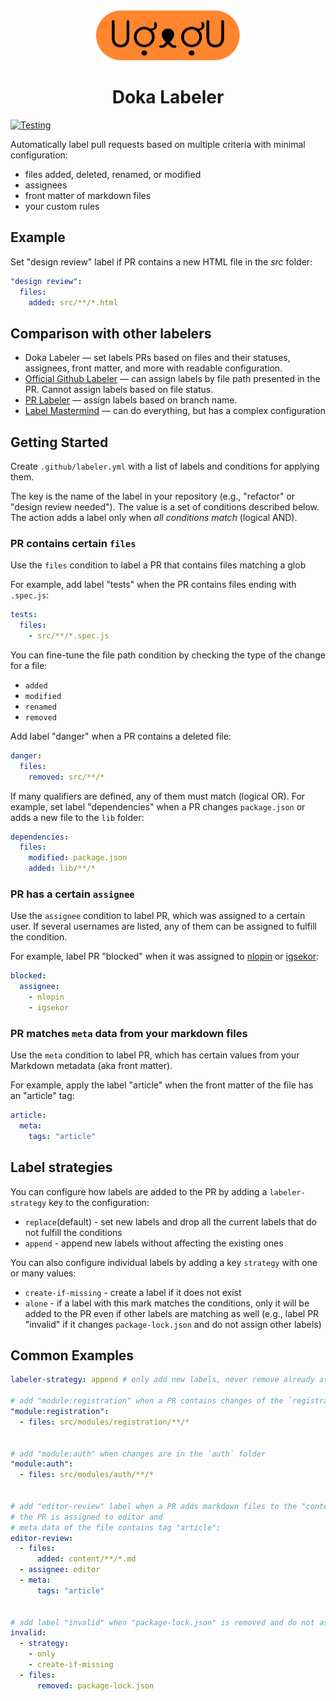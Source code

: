 <div align="center">
  <img src="img/logo.png" width="230" height="80" alt="Dog in glasses" />
  <h1>Doka Labeler</h1>
</div>

[![Testing](https://github.com/doka-guide/action-labeler/actions/workflows/test.yaml/badge.svg)](https://github.com/doka-guide/action-labeler/actions/workflows/test.yaml)

Automatically label pull requests based on multiple criteria with minimal configuration:
* files added, deleted, renamed, or modified
* assignees
* front matter of markdown files
* your custom rules

## Example

Set "design review" label if PR contains a new HTML file in the _src_ folder:

```yml
"design review":
  files:
    added: src/**/*.html
```

## Comparison with other labelers

- Doka Labeler — set labels PRs based on files and their statuses, assignees, front matter, and more with readable configuration.
- [Official Github Labeler](https://github.com/marketplace/actions/labeler) — can assign labels by file path presented in the PR. Cannot assign labels based on file status.
- [PR Labeler](https://github.com/marketplace/actions/pr-labeler) — assign labels based on branch name.
- [Label Mastermind](https://github.com/marketplace/actions/label-mastermind) — can do everything, but has a complex configuration


## Getting Started

Create `.github/labeler.yml` with a list of labels and conditions for applying them.

The key is the name of the label in your repository (e.g., "refactor" or "design review needed"). The value is a set of conditions described below. The action adds a label only when _all conditions match_ (logical AND).

### PR contains certain `files`

Use the `files` condition to label a PR that contains files matching a glob

For example, add label "tests" when the PR contains files ending with `.spec.js`:

```yml
tests:
  files:
    - src/**/*.spec.js
```

You can fine-tune the file path condition by checking the type of the change for a file:
* `added`
* `modified`
* `renamed`
* `removed`

Add label "danger" when a PR contains a deleted file:

```yml
danger:
  files:
    removed: src/**/*
```

If many qualifiers are defined, any of them must match (logical OR). For example, set label "dependencies" when a PR changes
`package.json` or adds a new file to the `lib` folder:

```yml
dependencies:
  files:
    modified: package.json
    added: lib/**/*
```

### PR has a certain `assignee`

Use the `assignee` condition to label PR, which was assigned to a certain user.
If several usernames are listed, any of them can be assigned to fulfill the condition.

For example, label PR "blocked" when it was assigned to [nlopin](https://github.com/nlopin) or [igsekor](https://github.com/igsekor):

```yml
blocked:
  assignee:
    - nlopin
    - igsekor
```

### PR matches `meta` data from your markdown files

Use the `meta` condition to label PR, which has certain values from your Markdown metadata (aka front matter).

For example, apply the label "article" when the front matter of the file has an "article" tag:

```yml
article:
  meta:
    tags: "article"
```

## Label strategies

You can configure how labels are added to the PR by adding a `labeler-strategy` key to the configuration:

- `replace`(default) - set new labels and drop all the current labels that do not fulfill the conditions
- `append` - append new labels without affecting the existing ones

You can also configure individual labels by adding a key `strategy` with one or many values:

- `create-if-missing` - create a label if it does not exist
- `alone` - if a label with this mark matches the conditions, only it will be added to the PR even if other labels are matching as well (e.g., label PR "invalid" if it changes `package-lock.json` and do not assign other labels)

## Common Examples

```yml
labeler-strategy: append # only add new labels, never remove already assigned

# add "module:registration" when a PR contains changes of the `registration` folder
"module:registration":
  - files: src/modules/registration/**/*


# add "module:auth" when changes are in the `auth` folder
"module:auth":
  - files: src/modules/auth/**/*


# add "editor-review" label when a PR adds markdown files to the "content" folder,
# the PR is assigned to editor and
# meta data of the file contains tag "article":
editor-review:
  - files:
      added: content/**/*.md
  - assignee: editor
  - meta:
      tags: "article"


# add label "invalid" when "package-lock.json" is removed and do not assign other labels:
invalid:
  - strategy:
    - only
    - create-if-missing
  - files:
      removed: package-lock.json
```
